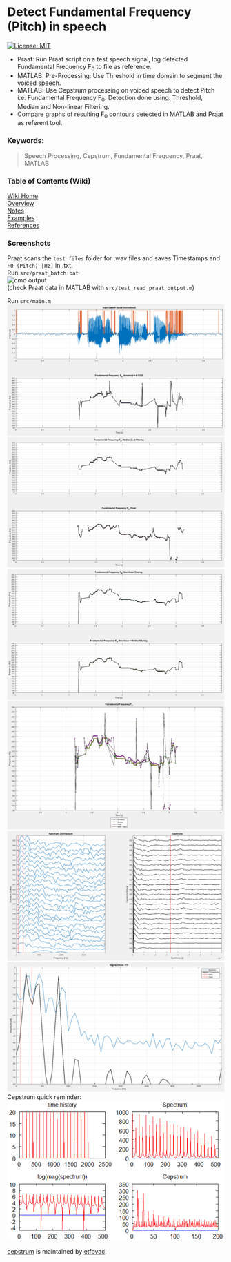 # Detect Fundamental Frequency (Pitch) in speech
[![License: MIT](https://img.shields.io/badge/License-MIT-blue.svg)](https://github.com/etfovac/cepstrum/blob/main/LICENSE) 

* Praat: Run Praat script on a test speech signal, log detected Fundamental Frequency F<sub>0</sub> to file as reference. 
* MATLAB: Pre-Processing: Use Threshold in time domain to segment the voiced speech.  
* MATLAB: Use Cepstrum processing on voiced speech to detect Pitch i.e. Fundamental Frequency F<sub>0</sub>. Detection done using: Threshold, Median and Non-linear Filtering.  
* Compare graphs of resulting F<sub>0</sub> contours detected in MATLAB and Praat as referent tool. 

### Keywords:  
> Speech Processing, Cepstrum, Fundamental Frequency, Praat, MATLAB  

### Table of Contents (Wiki)
[Wiki Home](https://github.com/etfovac/cepstrum/wiki)  
[Overview](https://github.com/etfovac/cepstrum/wiki/Overview)  
[Notes](https://github.com/etfovac/cepstrum/wiki/Notes)  
[Examples](https://github.com/etfovac/cepstrum/wiki/Examples)  
[References](https://github.com/etfovac/cepstrum/wiki/References)  

### Screenshots 
Praat scans the ```test files``` folder for .wav files and saves Timestamps and	```F0 (Pitch) [Hz]``` in .txt.  
Run ```src/praat_batch.bat```  
<img src="./graphics/cmd output.png" alt="cmd output">  
(check Praat data in MATLAB with ```src/test_read_praat_output.m```)  

Run ```src/main.m```
<img src="./graphics/Fig 1.png" alt="Fig 1"> 
<img src="./graphics/Fig 2.png" alt="Fig 2"> 
<img src="./graphics/Fig 3.png" alt="Fig 3"> 
<img src="./graphics/Fig 4.png" alt="Fig 4"> 
<img src="./graphics/Fig 5.png" alt="Fig 5"> 
<img src="./graphics/Fig 6.png" alt="Fig 6"> 
Cepstrum quick reminder:   
<img src="./graphics/Cepstrum_signal_analysis.png" alt="[Cepstrum_signal_analysis](https://en.wikipedia.org/wiki/Cepstrum#/media/File:Cepstrum_signal_analysis.png)">

[cepstrum](https://github.com/etfovac/cepstrum) is maintained by [etfovac](https://github.com/etfovac).

